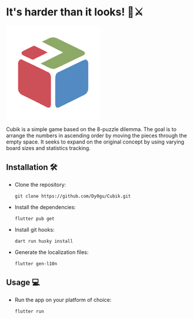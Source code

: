 # It's harder than it looks! 👀⚔️

![logo](assets/images/logo.png)

Cubik is a simple game based on the 8-puzzle dilemma. The goal is to arrange the numbers in ascending order by moving the pieces through the empty space. It seeks to expand on the original concept by using varying board sizes and statistics tracking.

## Installation 🛠️

- Clone the repository:

  ```shell
  git clone https://github.com/Dy0gu/Cubik.git
  ```

- Install the dependencies:

  ```shell
  flutter pub get
  ```

- Install git hooks:

  ```shell
  dart run husky install
  ```

- Generate the localization files:

  ```shell
  flutter gen-l10n
  ```

## Usage 💻

- Run the app on your platform of choice:

  ```shell
  flutter run
  ```
